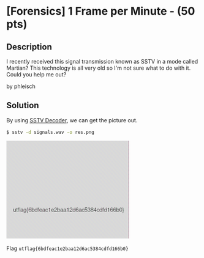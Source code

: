 # [Forensics] 1 Frame per Minute - (50 pts)

## Description

I recently received this signal transmission known as SSTV in a mode called Martian? This technology is all very old so I'm not sure what to do with it. Could you help me out?

by phleisch

## Solution

By using [SSTV Decoder](https://github.com/colaclanth/sstv), we can get the picture out.

```sh
$ sstv -d signals.wav -o res.png
```

![](res.png)

Flag `utflag{6bdfeac1e2baa12d6ac5384cdfd166b0}`
